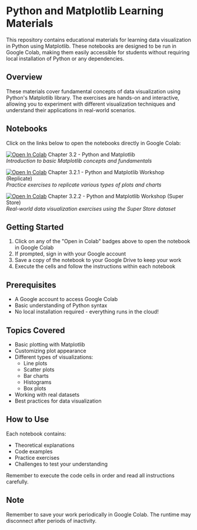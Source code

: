 # Python and Matplotlib Learning Materials

This repository contains educational materials for learning data visualization in Python using Matplotlib. These notebooks are designed to be run in Google Colab, making them easily accessible for students without requiring local installation of Python or any dependencies.

## Overview

These materials cover fundamental concepts of data visualization using Python's Matplotlib library. The exercises are hands-on and interactive, allowing you to experiment with different visualization techniques and understand their applications in real-world scenarios.

## Notebooks

Click on the links below to open the notebooks directly in Google Colab:

[![Open In Colab](https://colab.research.google.com/assets/colab-badge.svg)](https://colab.research.google.com/github/Data-Viz-Labs/python-programmatic-dataviz-with-matplotlib/blob/main/Chapter_3_2_Python_and_Matplotlib.ipynb) Chapter 3.2 - Python and Matplotlib  
*Introduction to basic Matplotlib concepts and fundamentals*

[![Open In Colab](https://colab.research.google.com/assets/colab-badge.svg)](https://colab.research.google.com/github/Data-Viz-Labs/python-programmatic-dataviz-with-matplotlib/blob/main/Chapter%203.2.1%20-%20Python%20and%20Matplotlib%20Workshop%20(Replicate).ipynb) Chapter 3.2.1 - Python and Matplotlib Workshop (Replicate)  
*Practice exercises to replicate various types of plots and charts*

[![Open In Colab](https://colab.research.google.com/assets/colab-badge.svg)](https://colab.research.google.com/github/Data-Viz-Labs/python-programmatic-dataviz-with-matplotlib/blob/main/Chapter%203.2.2%20-%20Python%20and%20Matplotlib%20Workshop%20(Super%20Store).ipynb) Chapter 3.2.2 - Python and Matplotlib Workshop (Super Store)  
*Real-world data visualization exercises using the Super Store dataset*

## Getting Started

1. Click on any of the "Open in Colab" badges above to open the notebook in Google Colab
2. If prompted, sign in with your Google account
3. Save a copy of the notebook to your Google Drive to keep your work
4. Execute the cells and follow the instructions within each notebook

## Prerequisites

- A Google account to access Google Colab
- Basic understanding of Python syntax
- No local installation required - everything runs in the cloud!

## Topics Covered

- Basic plotting with Matplotlib
- Customizing plot appearance
- Different types of visualizations:
  - Line plots
  - Scatter plots
  - Bar charts
  - Histograms
  - Box plots
- Working with real datasets
- Best practices for data visualization

## How to Use

Each notebook contains:
- Theoretical explanations
- Code examples
- Practice exercises
- Challenges to test your understanding

Remember to execute the code cells in order and read all instructions carefully.

## Note

Remember to save your work periodically in Google Colab. The runtime may disconnect after periods of inactivity.
